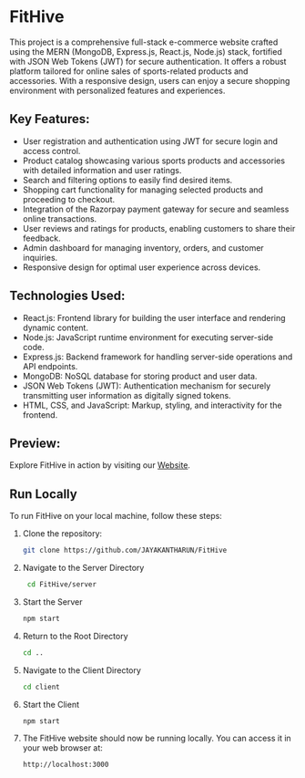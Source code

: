 
# FitHive

This project is a comprehensive full-stack e-commerce website crafted using the MERN (MongoDB, Express.js, React.js, Node.js) stack, fortified with JSON Web Tokens (JWT) for secure authentication. It offers a robust platform tailored for online sales of sports-related products and accessories. With a responsive design, users can enjoy a secure shopping environment with personalized features and experiences.

## Key Features:

- User registration and authentication using JWT for secure login and access control.
- Product catalog showcasing various sports products and accessories with detailed information and user ratings.
- Search and filtering options to easily find desired items.
- Shopping cart functionality for managing selected products and proceeding to checkout.
- Integration of the Razorpay payment gateway for secure and seamless online transactions.
- User reviews and ratings for products, enabling customers to share their feedback.
- Admin dashboard for managing inventory, orders, and customer inquiries.
- Responsive design for optimal user experience across devices.

## Technologies Used:
- React.js: Frontend library for building the user interface and rendering dynamic content.
- Node.js: JavaScript runtime environment for executing server-side code.
- Express.js: Backend framework for handling server-side operations and API endpoints.
- MongoDB: NoSQL database for storing product and user data.
- JSON Web Tokens (JWT): Authentication mechanism for securely transmitting user information as digitally signed tokens.
- HTML, CSS, and JavaScript: Markup, styling, and interactivity for the frontend.

## Preview:

Explore FitHive in action by visiting our [Website](https://fithive.vercel.app/).

## Run Locally

To run FitHive on your local machine, follow these steps:

1. Clone the repository:

   ```bash
   git clone https://github.com/JAYAKANTHARUN/FitHive

2. Navigate to the Server Directory
   ```bash
    cd FitHive/server
3. Start the Server
    ```bash
    npm start
4. Return to the Root Directory
    ```bash
   cd ..
5. Navigate to the Client Directory
    ```bash
    cd client
6. Start the Client 
    ```bash
    npm start
7. The FitHive website should now be running locally. You can access it in your web browser at:
    ```bash
    http://localhost:3000    

